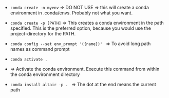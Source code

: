 * `conda create -n myenv` => DO NOT USE
	=> this will create a conda environment in .conda/envs. Probably not what you want.

* `conda create -p [PATH]`
	=> This creates a conda environment in the path specified. This is the preferred option, because you would use the project-directory for the PATH.
* `conda config --set env_prompt '({name})' `
	=> To avoid long path names as command prompt
* `conda activate . `
* => Activate the conda environment. Execute this command from within the conda environment directory
* `conda install altair -p . `
	=> The dot at the end means the current path


